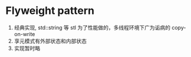 # Flyweight pattern

1. 经典实现, std::string 等 stl 为了性能做的，多线程环境下广为诟病的 copy-on-write
2. 享元模式有外部状态和内部状态
3. 实现暂时略
